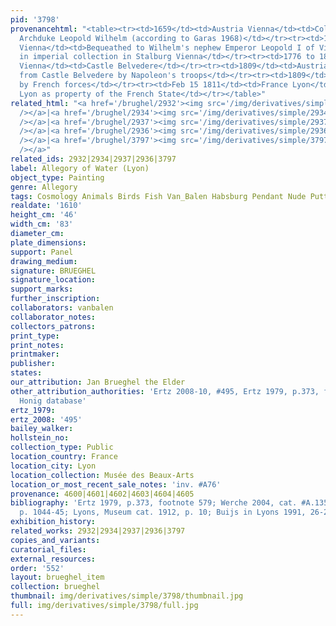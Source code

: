 ```yaml
---
pid: '3798'
provenancehtml: "<table><tr><td>1659</td><td>Austria Vienna</td><td>Collection of
  Archduke Leopold Wilhelm (according to Garas 1968)</td></tr><tr><td>1661</td><td>Austria
  Vienna</td><td>Bequeathed to Wilhelm's nephew Emperor Leopold I of Vienna and placed
  in imperial collection in Stalburg Vienna</td></tr><tr><td>1776 to 1809</td><td>Austria
  Vienna</td><td>Castle Belvedere</td></tr><tr><td>1809</td><td>Austria Vienna</td><td>Stolen
  from Castle Belvedere by Napoleon's troops</td></tr><tr><td>1809</td><td>France</td><td>Seized
  by French forces</td></tr><tr><td>Feb 15 1811</td><td>France Lyon</td><td>Sent to
  Lyon as property of the French State</td></tr></table>"
related_html: "<a href='/brughel/2932'><img src='/img/derivatives/simple/2932/thumbnail.jpg'
  /></a>|<a href='/brughel/2934'><img src='/img/derivatives/simple/2934/thumbnail.jpg'
  /></a>|<a href='/brughel/2937'><img src='/img/derivatives/simple/2937/thumbnail.jpg'
  /></a>|<a href='/brughel/2936'><img src='/img/derivatives/simple/2936/thumbnail.jpg'
  /></a>|<a href='/brughel/3797'><img src='/img/derivatives/simple/3797/thumbnail.jpg'
  /></a>"
related_ids: 2932|2934|2937|2936|3797
label: Allegory of Water (Lyon)
object_type: Painting
genre: Allegory
tags: Cosmology Animals Birds Fish Van_Balen Habsburg Pendant Nude Putti Landscape
realdate: '1610'
height_cm: '46'
width_cm: '83'
diameter_cm:
plate_dimensions:
support: Panel
drawing_medium:
signature: BRUEGHEL
signature_location:
support_marks:
further_inscription:
collaborators: vanbalen
collaborator_notes:
collectors_patrons:
print_type:
print_notes:
printmaker:
publisher:
states:
our_attribution: Jan Brueghel the Elder
other_attribution_authorities: 'Ertz 2008-10, #495, Ertz 1979, p.373, footnote 579,
  Honig database'
ertz_1979:
ertz_2008: '495'
bailey_walker:
hollstein_no:
collection_type: Public
location_country: France
location_city: Lyon
location_collection: Musée des Beaux-Arts
location_or_most_recent_sale_notes: 'inv. #A76'
provenance: 4600|4601|4602|4603|4604|4605
bibliography: 'Ertz 1979, p.373, footnote 579; Werche 2004, cat. #A.135; Ertz 2008-10,
  p. 1044-45; Lyons, Museum cat. 1912, p. 10; Buijs in Lyons 1991, 26-28'
exhibition_history:
related_works: 2932|2934|2937|2936|3797
copies_and_variants:
curatorial_files:
external_resources:
order: '552'
layout: brueghel_item
collection: brueghel
thumbnail: img/derivatives/simple/3798/thumbnail.jpg
full: img/derivatives/simple/3798/full.jpg
---
```


